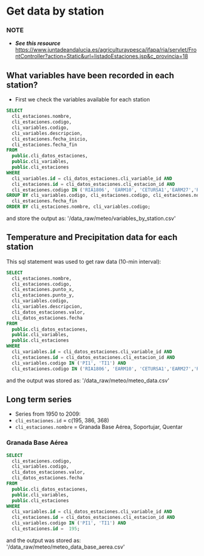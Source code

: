 # Get data by station

### NOTE 

* ***See this resource*** https://www.juntadeandalucia.es/agriculturaypesca/ifapa/ria/servlet/FrontController?action=Static&url=listadoEstaciones.jsp&c_provincia=18 

## What variables have been recorded in each station? 
* First we check the variables available for each station 

```sql 
SELECT 
  cli_estaciones.nombre, 
  cli_estaciones.codigo, 
  cli_variables.codigo, 
  cli_variables.descripcion, 
  cli_estaciones.fecha_inicio,
  cli_estaciones.fecha_fin
FROM 
  public.cli_datos_estaciones, 
  public.cli_variables, 
  public.cli_estaciones
WHERE 
  cli_variables.id = cli_datos_estaciones.cli_variable_id AND
  cli_estaciones.id = cli_datos_estaciones.cli_estacion_id AND
  cli_estaciones.codigo IN ('RIA1806', 'EARM10', 'CETURSA1','EARM27','RIA1807') 
GROUP BY cli_variables.codigo, cli_estaciones.codigo, cli_estaciones.nombre, cli_variables.descripcion, cli_estaciones.fecha_inicio,
  cli_estaciones.fecha_fin
ORDER BY cli_estaciones.nombre, cli_variables.codigo; 
```

and store the output as: '/data_raw/meteo/variables_by_station.csv' 

## Temperature and Precipitation data for each station 

This sql statement was used to get raw data (10-min interval): 

```sql
SELECT 
  cli_estaciones.nombre, 
  cli_estaciones.codigo, 
  cli_estaciones.punto_x, 
  cli_estaciones.punto_y, 
  cli_variables.codigo, 
  cli_variables.descripcion, 
  cli_datos_estaciones.valor, 
  cli_datos_estaciones.fecha
FROM 
  public.cli_datos_estaciones, 
  public.cli_variables, 
  public.cli_estaciones
WHERE 
  cli_variables.id = cli_datos_estaciones.cli_variable_id AND
  cli_estaciones.id = cli_datos_estaciones.cli_estacion_id AND 
  cli_variables.codigo IN ('PI1', 'TI1') AND 
  cli_estaciones.codigo IN ('RIA1806', 'EARM10', 'CETURSA1','EARM27','RIA1807');
```

and the output was stored as: '/data_raw/meteo/meteo_data.csv'


## Long term series 

* Series from 1950 to 2009: 
 * `cli_estaciones.id` = c(195, 386, 368)
 * `cli_estaciones.nombre` = Granada Base Aérea, Soportujar, Quentar
 
### Granada Base Aérea 
```sql
SELECT 
  cli_estaciones.codigo, 
  cli_variables.codigo, 
  cli_datos_estaciones.valor, 
  cli_datos_estaciones.fecha
FROM 
  public.cli_datos_estaciones, 
  public.cli_variables, 
  public.cli_estaciones
WHERE 
  cli_variables.id = cli_datos_estaciones.cli_variable_id AND
  cli_estaciones.id = cli_datos_estaciones.cli_estacion_id AND 
  cli_variables.codigo IN ('PI1', 'TI1') AND 
  cli_estaciones.id =  195;
```

and the output was stored as: '/data_raw/meteo/meteo_data_base_aerea.csv'
